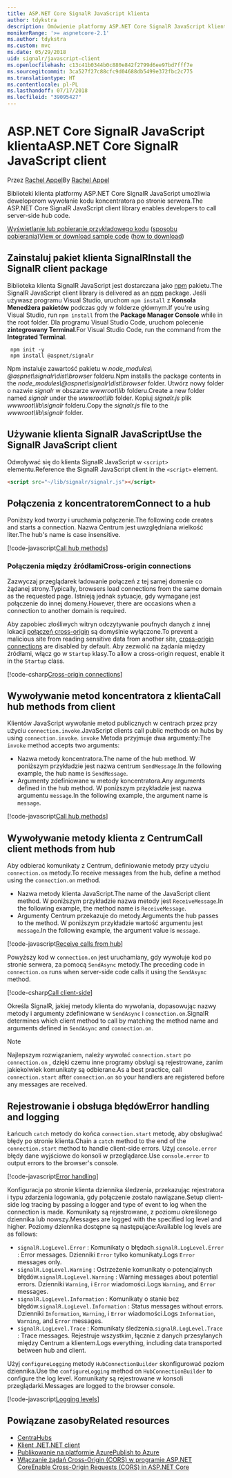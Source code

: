 ```yaml
---
title: ASP.NET Core SignalR JavaScript klienta
author: tdykstra
description: Omówienie platformy ASP.NET Core SignalR JavaScript klienta.
monikerRange: '>= aspnetcore-2.1'
ms.author: tdykstra
ms.custom: mvc
ms.date: 05/29/2018
uid: signalr/javascript-client
ms.openlocfilehash: c13c41b0344b0c880e842f2799d6ee97bd7fff7e
ms.sourcegitcommit: 3ca527f27c88cfc9d04688db5499e372fbc2c775
ms.translationtype: HT
ms.contentlocale: pl-PL
ms.lasthandoff: 07/17/2018
ms.locfileid: "39095427"
---
```

# <a name="aspnet-core-signalr-javascript-client"></a><span data-ttu-id="52522-103">ASP.NET Core SignalR JavaScript klienta</span><span class="sxs-lookup"><span data-stu-id="52522-103">ASP.NET Core SignalR JavaScript client</span></span>

<span data-ttu-id="52522-104">Przez [Rachel Appel](http://twitter.com/rachelappel)</span><span class="sxs-lookup"><span data-stu-id="52522-104">By [Rachel Appel](http://twitter.com/rachelappel)</span></span>

<span data-ttu-id="52522-105">Biblioteki klienta platformy ASP.NET Core SignalR JavaScript umożliwia deweloperom wywołanie kodu koncentratora po stronie serwera.</span><span class="sxs-lookup"><span data-stu-id="52522-105">The ASP.NET Core SignalR JavaScript client library enables developers to call server-side hub code.</span></span>

<span data-ttu-id="52522-106">[Wyświetlanie lub pobieranie przykładowego kodu](https://github.com/aspnet/Docs/tree/live/aspnetcore/signalr/javascript-client/sample) ([sposobu pobierania](xref:tutorials/index#how-to-download-a-sample))</span><span class="sxs-lookup"><span data-stu-id="52522-106">[View or download sample code](https://github.com/aspnet/Docs/tree/live/aspnetcore/signalr/javascript-client/sample) ([how to download](xref:tutorials/index#how-to-download-a-sample))</span></span>

## <a name="install-the-signalr-client-package"></a><span data-ttu-id="52522-107">Zainstaluj pakiet klienta SignalR</span><span class="sxs-lookup"><span data-stu-id="52522-107">Install the SignalR client package</span></span>

<span data-ttu-id="52522-108">Biblioteka klienta SignalR JavaScript jest dostarczana jako [npm](https://www.npmjs.com/) pakietu.</span><span class="sxs-lookup"><span data-stu-id="52522-108">The SignalR JavaScript client library is delivered as an [npm](https://www.npmjs.com/) package.</span></span> <span data-ttu-id="52522-109">Jeśli używasz programu Visual Studio, uruchom `npm install` z **Konsola Menedżera pakietów** podczas gdy w folderze głównym.</span><span class="sxs-lookup"><span data-stu-id="52522-109">If you're using Visual Studio, run `npm install` from the **Package Manager Console** while in the root folder.</span></span> <span data-ttu-id="52522-110">Dla programu Visual Studio Code, uruchom polecenie **zintegrowany Terminal**.</span><span class="sxs-lookup"><span data-stu-id="52522-110">For Visual Studio Code, run the command from the **Integrated Terminal**.</span></span>

  ```console
   npm init -y
   npm install @aspnet/signalr
  ```

<span data-ttu-id="52522-111">Npm instaluje zawartość pakietu w *node_modules\\ @aspnet\signalr\dist\browser* folderu.</span><span class="sxs-lookup"><span data-stu-id="52522-111">Npm installs the package contents in the *node_modules\\@aspnet\signalr\dist\browser* folder.</span></span> <span data-ttu-id="52522-112">Utwórz nowy folder o nazwie *signalr* w obszarze *wwwroot\\lib* folderu.</span><span class="sxs-lookup"><span data-stu-id="52522-112">Create a new folder named *signalr* under the *wwwroot\\lib* folder.</span></span> <span data-ttu-id="52522-113">Kopiuj *signalr.js* plik *wwwroot\lib\signalr* folderu.</span><span class="sxs-lookup"><span data-stu-id="52522-113">Copy the *signalr.js* file to the *wwwroot\lib\signalr* folder.</span></span>

## <a name="use-the-signalr-javascript-client"></a><span data-ttu-id="52522-114">Używanie klienta SignalR JavaScript</span><span class="sxs-lookup"><span data-stu-id="52522-114">Use the SignalR JavaScript client</span></span>

<span data-ttu-id="52522-115">Odwoływać się do klienta SignalR JavaScript w `<script>` elementu.</span><span class="sxs-lookup"><span data-stu-id="52522-115">Reference the SignalR JavaScript client in the `<script>` element.</span></span>

```html
<script src="~/lib/signalr/signalr.js"></script>
```

## <a name="connect-to-a-hub"></a><span data-ttu-id="52522-116">Połączenia z koncentratorem</span><span class="sxs-lookup"><span data-stu-id="52522-116">Connect to a hub</span></span>

<span data-ttu-id="52522-117">Poniższy kod tworzy i uruchamia połączenie.</span><span class="sxs-lookup"><span data-stu-id="52522-117">The following code creates and starts a connection.</span></span> <span data-ttu-id="52522-118">Nazwa Centrum jest uwzględniana wielkość liter.</span><span class="sxs-lookup"><span data-stu-id="52522-118">The hub's name is case insensitive.</span></span>

[!code-javascript[Call hub methods](javascript-client/sample/wwwroot/js/chat.js?range=9-12,28)]

### <a name="cross-origin-connections"></a><span data-ttu-id="52522-119">Połączenia między źródłami</span><span class="sxs-lookup"><span data-stu-id="52522-119">Cross-origin connections</span></span>

<span data-ttu-id="52522-120">Zazwyczaj przeglądarek ładowanie połączeń z tej samej domenie co żądanej strony.</span><span class="sxs-lookup"><span data-stu-id="52522-120">Typically, browsers load connections from the same domain as the requested page.</span></span> <span data-ttu-id="52522-121">Istnieją jednak sytuacje, gdy wymagane jest połączenie do innej domeny.</span><span class="sxs-lookup"><span data-stu-id="52522-121">However, there are occasions when a connection to another domain is required.</span></span>

<span data-ttu-id="52522-122">Aby zapobiec złośliwych witryn odczytywanie poufnych danych z innej lokacji [połączeń cross-origin](xref:security/cors) są domyślnie wyłączone.</span><span class="sxs-lookup"><span data-stu-id="52522-122">To prevent a malicious site from reading sensitive data from another site, [cross-origin connections](xref:security/cors) are disabled by default.</span></span> <span data-ttu-id="52522-123">Aby zezwolić na żądania między źródłami, włącz go w `Startup` klasy.</span><span class="sxs-lookup"><span data-stu-id="52522-123">To allow a cross-origin request, enable it in the `Startup` class.</span></span>

[!code-csharp[Cross-origin connections](javascript-client/sample/Startup.cs?highlight=29-35,56)]

## <a name="call-hub-methods-from-client"></a><span data-ttu-id="52522-124">Wywoływanie metod koncentratora z klienta</span><span class="sxs-lookup"><span data-stu-id="52522-124">Call hub methods from client</span></span>

<span data-ttu-id="52522-125">Klientów JavaScript wywołanie metod publicznych w centrach przez przy użyciu `connection.invoke`.</span><span class="sxs-lookup"><span data-stu-id="52522-125">JavaScript clients call public methods on hubs by using `connection.invoke`.</span></span> <span data-ttu-id="52522-126">`invoke` Metoda przyjmuje dwa argumenty:</span><span class="sxs-lookup"><span data-stu-id="52522-126">The `invoke` method accepts two arguments:</span></span>

* <span data-ttu-id="52522-127">Nazwa metody koncentratora.</span><span class="sxs-lookup"><span data-stu-id="52522-127">The name of the hub method.</span></span> <span data-ttu-id="52522-128">W poniższym przykładzie jest nazwa centrum `SendMessage`.</span><span class="sxs-lookup"><span data-stu-id="52522-128">In the following example, the hub name is `SendMessage`.</span></span>
* <span data-ttu-id="52522-129">Argumenty zdefiniowane w metody koncentratora.</span><span class="sxs-lookup"><span data-stu-id="52522-129">Any arguments defined in the hub method.</span></span> <span data-ttu-id="52522-130">W poniższym przykładzie jest nazwa argumentu `message`.</span><span class="sxs-lookup"><span data-stu-id="52522-130">In the following example, the argument name is `message`.</span></span>

[!code-javascript[Call hub methods](javascript-client/sample/wwwroot/js/chat.js?range=24)]

## <a name="call-client-methods-from-hub"></a><span data-ttu-id="52522-131">Wywoływanie metody klienta z Centrum</span><span class="sxs-lookup"><span data-stu-id="52522-131">Call client methods from hub</span></span>

<span data-ttu-id="52522-132">Aby odbierać komunikaty z Centrum, definiowanie metody przy użyciu `connection.on` metody.</span><span class="sxs-lookup"><span data-stu-id="52522-132">To receive messages from the hub, define a method using the `connection.on` method.</span></span>

* <span data-ttu-id="52522-133">Nazwa metody klienta JavaScript.</span><span class="sxs-lookup"><span data-stu-id="52522-133">The name of the JavaScript client method.</span></span> <span data-ttu-id="52522-134">W poniższym przykładzie nazwa metody jest `ReceiveMessage`.</span><span class="sxs-lookup"><span data-stu-id="52522-134">In the following example, the method name is `ReceiveMessage`.</span></span>
* <span data-ttu-id="52522-135">Argumenty Centrum przekazuje do metody.</span><span class="sxs-lookup"><span data-stu-id="52522-135">Arguments the hub passes to the method.</span></span> <span data-ttu-id="52522-136">W poniższym przykładzie wartość argumentu jest `message`.</span><span class="sxs-lookup"><span data-stu-id="52522-136">In the following example, the argument value is `message`.</span></span>

[!code-javascript[Receive calls from hub](javascript-client/sample/wwwroot/js/chat.js?range=14-19)]

<span data-ttu-id="52522-137">Powyższy kod w `connection.on` jest uruchamiany, gdy wywołuje kod po stronie serwera, za pomocą `SendAsync` metody.</span><span class="sxs-lookup"><span data-stu-id="52522-137">The preceding code in `connection.on` runs when server-side code calls it using the `SendAsync` method.</span></span>

[!code-csharp[Call client-side](javascript-client/sample/hubs/chathub.cs?range=8-11)]

<span data-ttu-id="52522-138">Określa SignalR, jakiej metody klienta do wywołania, dopasowując nazwy metody i argumenty zdefiniowane w `SendAsync` i `connection.on`.</span><span class="sxs-lookup"><span data-stu-id="52522-138">SignalR determines which client method to call by matching the method name and arguments defined in `SendAsync` and `connection.on`.</span></span>

> [!NOTE]
> <span data-ttu-id="52522-139">Najlepszym rozwiązaniem, należy wywołać `connection.start` po `connection.on` , dzięki czemu inne programy obsługi są rejestrowane, zanim jakiekolwiek komunikaty są odbierane.</span><span class="sxs-lookup"><span data-stu-id="52522-139">As a best practice, call `connection.start` after `connection.on` so your handlers are registered before any messages are received.</span></span>

## <a name="error-handling-and-logging"></a><span data-ttu-id="52522-140">Rejestrowanie i obsługa błędów</span><span class="sxs-lookup"><span data-stu-id="52522-140">Error handling and logging</span></span>

<span data-ttu-id="52522-141">Łańcuch `catch` metody do końca `connection.start` metodę, aby obsługiwać błędy po stronie klienta.</span><span class="sxs-lookup"><span data-stu-id="52522-141">Chain a `catch` method to the end of the `connection.start` method to handle client-side errors.</span></span> <span data-ttu-id="52522-142">Użyj `console.error` błędy dane wyjściowe do konsoli w przeglądarce.</span><span class="sxs-lookup"><span data-stu-id="52522-142">Use `console.error` to output errors to the browser's console.</span></span>

[!code-javascript[Error handling](javascript-client/sample/wwwroot/js/chat.js?range=28)]

<span data-ttu-id="52522-143">Konfiguracja po stronie klienta dziennika śledzenia, przekazując rejestratora i typu zdarzenia logowania, gdy połączenie zostało nawiązane.</span><span class="sxs-lookup"><span data-stu-id="52522-143">Setup client-side log tracing by passing a logger and type of event to log when the connection is made.</span></span> <span data-ttu-id="52522-144">Komunikaty są rejestrowane, z poziomu określonego dziennika lub nowszy.</span><span class="sxs-lookup"><span data-stu-id="52522-144">Messages are logged with the specified log level and higher.</span></span> <span data-ttu-id="52522-145">Poziomy dziennika dostępne są następujące:</span><span class="sxs-lookup"><span data-stu-id="52522-145">Available log levels are as follows:</span></span>

* <span data-ttu-id="52522-146">`signalR.LogLevel.Error` : Komunikaty o błędach.</span><span class="sxs-lookup"><span data-stu-id="52522-146">`signalR.LogLevel.Error` : Error messages.</span></span> <span data-ttu-id="52522-147">Dzienniki `Error` tylko komunikaty.</span><span class="sxs-lookup"><span data-stu-id="52522-147">Logs `Error` messages only.</span></span>
* <span data-ttu-id="52522-148">`signalR.LogLevel.Warning` : Ostrzeżenie komunikaty o potencjalnych błędów.</span><span class="sxs-lookup"><span data-stu-id="52522-148">`signalR.LogLevel.Warning` : Warning messages about potential errors.</span></span> <span data-ttu-id="52522-149">Dzienniki `Warning`, i `Error` wiadomości.</span><span class="sxs-lookup"><span data-stu-id="52522-149">Logs `Warning`, and `Error` messages.</span></span>
* <span data-ttu-id="52522-150">`signalR.LogLevel.Information` : Komunikaty o stanie bez błędów.</span><span class="sxs-lookup"><span data-stu-id="52522-150">`signalR.LogLevel.Information` : Status messages without errors.</span></span> <span data-ttu-id="52522-151">Dzienniki `Information`, `Warning`, i `Error` wiadomości.</span><span class="sxs-lookup"><span data-stu-id="52522-151">Logs `Information`, `Warning`, and `Error` messages.</span></span>
* <span data-ttu-id="52522-152">`signalR.LogLevel.Trace` : Komunikaty śledzenia.</span><span class="sxs-lookup"><span data-stu-id="52522-152">`signalR.LogLevel.Trace` : Trace messages.</span></span> <span data-ttu-id="52522-153">Rejestruje wszystkim, łącznie z danych przesyłanych między Centrum a klientem.</span><span class="sxs-lookup"><span data-stu-id="52522-153">Logs everything, including data transported between hub and client.</span></span>

<span data-ttu-id="52522-154">Użyj `configureLogging` metody `HubConnectionBuilder` skonfigurować poziom dziennika.</span><span class="sxs-lookup"><span data-stu-id="52522-154">Use the `configureLogging` method on `HubConnectionBuilder` to configure the log level.</span></span> <span data-ttu-id="52522-155">Komunikaty są rejestrowane w konsoli przeglądarki.</span><span class="sxs-lookup"><span data-stu-id="52522-155">Messages are logged to the browser console.</span></span>

[!code-javascript[Logging levels](javascript-client/sample/wwwroot/js/chat.js?range=9-12)]

## <a name="related-resources"></a><span data-ttu-id="52522-156">Powiązane zasoby</span><span class="sxs-lookup"><span data-stu-id="52522-156">Related resources</span></span>

* [<span data-ttu-id="52522-157">Centra</span><span class="sxs-lookup"><span data-stu-id="52522-157">Hubs</span></span>](xref:signalr/hubs)
* [<span data-ttu-id="52522-158">Klient .NET</span><span class="sxs-lookup"><span data-stu-id="52522-158">.NET client</span></span>](xref:signalr/dotnet-client)
* [<span data-ttu-id="52522-159">Publikowanie na platformie Azure</span><span class="sxs-lookup"><span data-stu-id="52522-159">Publish to Azure</span></span>](xref:signalr/publish-to-azure-web-app)
* [<span data-ttu-id="52522-160">Włączanie żądań Cross-Origin (CORS) w programie ASP.NET Core</span><span class="sxs-lookup"><span data-stu-id="52522-160">Enable Cross-Origin Requests (CORS) in ASP.NET Core</span></span>](xref:security/cors)
